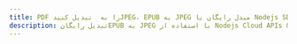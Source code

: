 ---title: PDF را به  تبدیل کنیدJPEG، EPUB به JPEG مبدل رایگان یا Nodejs SDKdescription: تبدیل رایگانEPUB به JPEG با استفاده از Nodejs Cloud APIs & SDK همچنین اسناد PDF را در Cloud ایجاد، ویرایش و رندر کنید.---